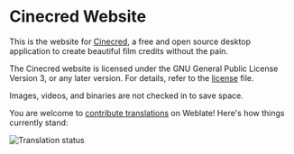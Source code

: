 Cinecred Website
================

This is the website for [Cinecred](https://cinecred.com), a free and open source
desktop application to create beautiful film credits without the pain.

The Cinecred website is licensed under the GNU General Public License Version 3,
or any later version. For details, refer to the [license](LICENSE) file.

Images, videos, and binaries are not checked in to save space.

You are welcome to
[contribute translations](https://hosted.weblate.org/engage/cinecred/) on
Weblate! Here's how things currently stand:

![Translation status](https://hosted.weblate.org/widgets/cinecred/-/multi-auto.svg)
